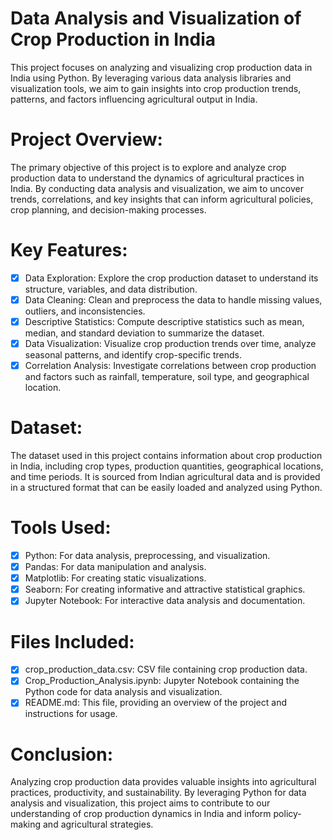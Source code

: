 # Data Analysis and Visualization of Crop Production in India
This project focuses on analyzing and visualizing crop production data in India using Python. By leveraging various data analysis libraries and visualization tools, we aim to gain insights into crop production trends, patterns, and factors influencing agricultural output in India.

# Project Overview:
The primary objective of this project is to explore and analyze crop production data to understand the dynamics of agricultural practices in India. By conducting data analysis and visualization, we aim to uncover trends, correlations, and key insights that can inform agricultural policies, crop planning, and decision-making processes.

# Key Features:
- [x] Data Exploration: Explore the crop production dataset to understand its structure, variables, and data distribution.
- [x] Data Cleaning: Clean and preprocess the data to handle missing values, outliers, and inconsistencies.
- [x] Descriptive Statistics: Compute descriptive statistics such as mean, median, and standard deviation to summarize the dataset.
- [x] Data Visualization: Visualize crop production trends over time, analyze seasonal patterns, and identify crop-specific trends.
- [x] Correlation Analysis: Investigate correlations between crop production and factors such as rainfall, temperature, soil type, and geographical location.

# Dataset:
The dataset used in this project contains information about crop production in India, including crop types, production quantities, geographical locations, and time periods. It is sourced from Indian agricultural data and is provided in a structured format that can be easily loaded and analyzed using Python.

# Tools Used:
- [x] Python: For data analysis, preprocessing, and visualization.
- [x] Pandas: For data manipulation and analysis.
- [x] Matplotlib: For creating static visualizations.
- [x] Seaborn: For creating informative and attractive statistical graphics.
- [x] Jupyter Notebook: For interactive data analysis and documentation.

# Files Included:
- [x] crop_production_data.csv: CSV file containing crop production data.
- [x] Crop_Production_Analysis.ipynb: Jupyter Notebook containing the Python code for data analysis and visualization.
- [x] README.md: This file, providing an overview of the project and instructions for usage.

# Conclusion:
Analyzing crop production data provides valuable insights into agricultural practices, productivity, and sustainability. By leveraging Python for data analysis and visualization, this project aims to contribute to our understanding of crop production dynamics in India and inform policy-making and agricultural strategies.
